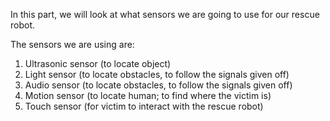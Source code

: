 In this part, we will look at what sensors we are going to use for our rescue robot.

The sensors we are using are:

1) Ultrasonic sensor (to locate object)
2) Light sensor (to locate obstacles, to follow the signals given off)
3) Audio sensor (to locate obstacles, to follow the signals given off)
4) Motion sensor (to locate human; to find where the victim is)
5) Touch sensor (for victim to interact with the rescue robot)
